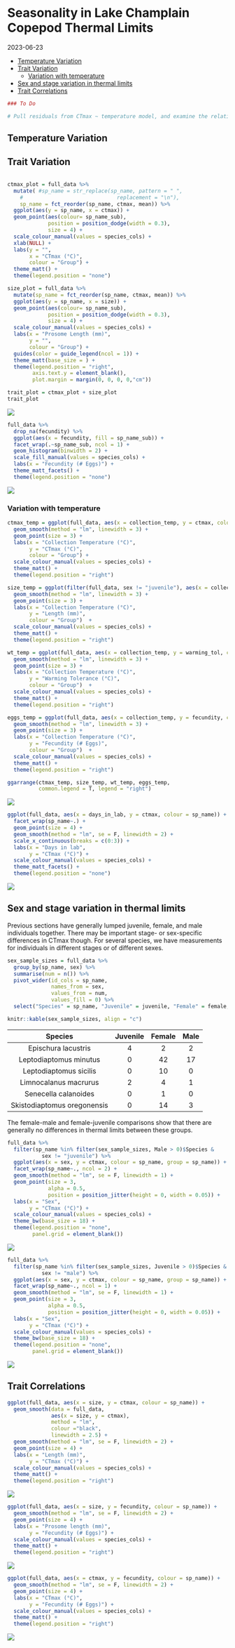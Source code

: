 Seasonality in Lake Champlain Copepod Thermal Limits
================
2023-06-23

- <a href="#temperature-variation"
  id="toc-temperature-variation">Temperature Variation</a>
- <a href="#trait-variation" id="toc-trait-variation">Trait Variation</a>
  - <a href="#variation-with-temperature"
    id="toc-variation-with-temperature">Variation with temperature</a>
- <a href="#sex-and-stage-variation-in-thermal-limits"
  id="toc-sex-and-stage-variation-in-thermal-limits">Sex and stage
  variation in thermal limits</a>
- <a href="#trait-correlations" id="toc-trait-correlations">Trait
  Correlations</a>

``` r
### To Do 

# Pull residuals from CTmax ~ temperature model, and examine the relationship with fecundity
```

## Temperature Variation

## Trait Variation

``` r

ctmax_plot = full_data %>% 
  mutate( #sp_name = str_replace(sp_name, pattern = " ",
    #                              replacement = "\n"),
    sp_name = fct_reorder(sp_name, ctmax, mean)) %>% 
  ggplot(aes(y = sp_name, x = ctmax)) + 
  geom_point(aes(colour= sp_name_sub),
             position = position_dodge(width = 0.3),
             size = 4) + 
  scale_colour_manual(values = species_cols) + 
  xlab(NULL) + 
  labs(y = "",
       x = "CTmax (°C)",
       colour = "Group") + 
  theme_matt() + 
  theme(legend.position = "none")

size_plot = full_data %>% 
  mutate(sp_name = fct_reorder(sp_name, ctmax, mean)) %>% 
  ggplot(aes(y = sp_name, x = size)) + 
  geom_point(aes(colour= sp_name_sub),
             position = position_dodge(width = 0.3),
             size = 4) + 
  scale_colour_manual(values = species_cols) + 
  labs(x = "Prosome Length (mm)",
       y = "", 
       colour = "Group") + 
  guides(color = guide_legend(ncol = 1)) +
  theme_matt(base_size = ) + 
  theme(legend.position = "right",
        axis.text.y = element_blank(),
        plot.margin = margin(0, 0, 0, 0,"cm"))

trait_plot = ctmax_plot + size_plot
trait_plot
```

<img src="../Figures/markdown/unnamed-chunk-3-1.png" style="display: block; margin: auto;" />

``` r
full_data %>%  
  drop_na(fecundity) %>%  
  ggplot(aes(x = fecundity, fill = sp_name_sub)) + 
  facet_wrap(.~sp_name_sub, ncol = 1) + 
  geom_histogram(binwidth = 2) + 
  scale_fill_manual(values = species_cols) + 
  labs(x = "Fecundity (# Eggs)") +
  theme_matt_facets() + 
  theme(legend.position = "none")
```

<img src="../Figures/markdown/unnamed-chunk-5-1.png" style="display: block; margin: auto;" />

### Variation with temperature

``` r
ctmax_temp = ggplot(full_data, aes(x = collection_temp, y = ctmax, colour = sp_name)) + 
  geom_smooth(method = "lm", linewidth = 3) +
  geom_point(size = 3) + 
  labs(x = "Collection Temperature (°C)", 
       y = "CTmax (°C)",
       colour = "Group") + 
  scale_colour_manual(values = species_cols) + 
  theme_matt() + 
  theme(legend.position = "right")

size_temp = ggplot(filter(full_data, sex != "juvenile"), aes(x = collection_temp, y = size, colour = sp_name)) + 
  geom_smooth(method = "lm", linewidth = 3) +
  geom_point(size = 3) + 
  labs(x = "Collection Temperature (°C)", 
       y = "Length (mm)",
       colour = "Group")  + 
  scale_colour_manual(values = species_cols) + 
  theme_matt() + 
  theme(legend.position = "right")

wt_temp = ggplot(full_data, aes(x = collection_temp, y = warming_tol, colour = sp_name)) + 
  geom_smooth(method = "lm", linewidth = 3) +
  geom_point(size = 3) + 
  labs(x = "Collection Temperature (°C)", 
       y = "Warming Tolerance (°C)",
       colour = "Group")  + 
  scale_colour_manual(values = species_cols) + 
  theme_matt() + 
  theme(legend.position = "right")

eggs_temp = ggplot(full_data, aes(x = collection_temp, y = fecundity, colour = sp_name)) + 
  geom_smooth(method = "lm", linewidth = 3) +
  geom_point(size = 3) + 
  labs(x = "Collection Temperature (°C)", 
       y = "Fecundity (# Eggs)",
       colour = "Group")  + 
  scale_colour_manual(values = species_cols) + 
  theme_matt() + 
  theme(legend.position = "right")

ggarrange(ctmax_temp, size_temp, wt_temp, eggs_temp, 
          common.legend = T, legend = "right")
```

<img src="../Figures/markdown/unnamed-chunk-6-1.png" style="display: block; margin: auto;" />

``` r
ggplot(full_data, aes(x = days_in_lab, y = ctmax, colour = sp_name)) + 
  facet_wrap(sp_name~.) + 
  geom_point(size = 4) + 
  geom_smooth(method = "lm", se = F, linewidth = 2) + 
  scale_x_continuous(breaks = c(0:3)) + 
  labs(x = "Days in lab", 
       y = "CTmax (°C)") + 
  scale_colour_manual(values = species_cols) + 
  theme_matt_facets() + 
  theme(legend.position = "none")
```

<img src="../Figures/markdown/unnamed-chunk-7-1.png" style="display: block; margin: auto;" />

## Sex and stage variation in thermal limits

Previous sections have generally lumped juvenile, female, and male
individuals together. There may be important stage- or sex-specific
differences in CTmax though. For several species, we have measurements
for individuals in different stages or of different sexes.

``` r
sex_sample_sizes = full_data %>%  
  group_by(sp_name, sex) %>%  
  summarise(num = n()) %>%  
  pivot_wider(id_cols = sp_name,
              names_from = sex, 
              values_from = num,
              values_fill = 0) %>% 
  select("Species" = sp_name, "Juvenile" = juvenile, "Female" = female, "Male" = male)

knitr::kable(sex_sample_sizes, align = "c")
```

|           Species           | Juvenile | Female | Male |
|:---------------------------:|:--------:|:------:|:----:|
|     Epischura lacustris     |    4     |   2    |  2   |
|   Leptodiaptomus minutus    |    0     |   42   |  17  |
|   Leptodiaptomus sicilis    |    0     |   10   |  0   |
|    Limnocalanus macrurus    |    2     |   4    |  1   |
|    Senecella calanoides     |    0     |   1    |  0   |
| Skistodiaptomus oregonensis |    0     |   14   |  3   |

The female-male and female-juvenile comparisons show that there are
generally no differences in thermal limits between these groups.

``` r
full_data %>% 
  filter(sp_name %in% filter(sex_sample_sizes, Male > 0)$Species & 
           sex != "juvenile") %>% 
  ggplot(aes(x = sex, y = ctmax, colour = sp_name, group = sp_name)) + 
  facet_wrap(sp_name~., ncol = 2) + 
  geom_smooth(method = "lm", se = F, linewidth = 1) + 
  geom_point(size = 3,
             alpha = 0.5,
             position = position_jitter(height = 0, width = 0.05)) +  
  labs(x = "Sex", 
       y = "CTmax (°C)") + 
  scale_colour_manual(values = species_cols) + 
  theme_bw(base_size = 18) + 
  theme(legend.position = "none", 
        panel.grid = element_blank())
```

<img src="../Figures/markdown/unnamed-chunk-9-1.png" style="display: block; margin: auto;" />

``` r
full_data %>% 
  filter(sp_name %in% filter(sex_sample_sizes, Juvenile > 0)$Species & 
           sex != "male") %>% 
  ggplot(aes(x = sex, y = ctmax, colour = sp_name, group = sp_name)) + 
  facet_wrap(sp_name~., ncol = 1) + 
  geom_smooth(method = "lm", se = F, linewidth = 1) + 
  geom_point(size = 3,
             alpha = 0.5,
             position = position_jitter(height = 0, width = 0.05)) +  
  labs(x = "Sex", 
       y = "CTmax (°C)") + 
  scale_colour_manual(values = species_cols) + 
  theme_bw(base_size = 18) + 
  theme(legend.position = "none", 
        panel.grid = element_blank())
```

<img src="../Figures/markdown/unnamed-chunk-10-1.png" style="display: block; margin: auto;" />

## Trait Correlations

``` r
ggplot(full_data, aes(x = size, y = ctmax, colour = sp_name)) + 
  geom_smooth(data = full_data, 
              aes(x = size, y = ctmax),
              method = "lm", 
              colour ="black", 
              linewidth = 2.5) + 
  geom_smooth(method = "lm", se = F, linewidth = 2) + 
  geom_point(size = 4) + 
  labs(x = "Length (mm)", 
       y = "CTmax (°C)") + 
  scale_colour_manual(values = species_cols) + 
  theme_matt() + 
  theme(legend.position = "right")
```

<img src="../Figures/markdown/unnamed-chunk-11-1.png" style="display: block; margin: auto;" />

``` r
ggplot(full_data, aes(x = size, y = fecundity, colour = sp_name)) + 
  geom_smooth(method = "lm", se = F, linewidth = 2) + 
  geom_point(size = 4) + 
  labs(x = "Prosome length (mm)", 
       y = "Fecundity (# Eggs)") + 
  scale_colour_manual(values = species_cols) + 
  theme_matt() + 
  theme(legend.position = "right")
```

<img src="../Figures/markdown/unnamed-chunk-12-1.png" style="display: block; margin: auto;" />

``` r
ggplot(full_data, aes(x = ctmax, y = fecundity, colour = sp_name)) + 
  geom_smooth(method = "lm", se = F, linewidth = 2) + 
  geom_point(size = 4) + 
  labs(x = "CTmax (°C)", 
       y = "Fecundity (# Eggs)") + 
  scale_colour_manual(values = species_cols) + 
  theme_matt() + 
  theme(legend.position = "right")
```

<img src="../Figures/markdown/unnamed-chunk-13-1.png" style="display: block; margin: auto;" />
